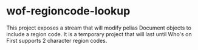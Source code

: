 # wof-regioncode-lookup
This project exposes a stream that will modify pelias Document objects to include a region code.  It is a temporary project that will last until Who's on First supports 2 character region codes.
